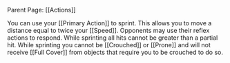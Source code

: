 Parent Page: [[Actions]]

You can use your [[Primary Action]] to sprint. This allows you to move a distance equal to twice your [[Speed]]. Opponents may use their reflex actions to respond. While sprinting all hits cannot be greater than a partial hit. While sprinting you cannot be [[Crouched]] or [[Prone]] and will not receive [[Full Cover]] from objects that require you to be crouched to do so. 